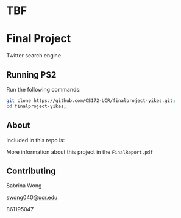 # TBF

# Final Project
Twitter search engine

## Running PS2
Run the following commands:

```bash
git clone https://github.com/CS172-UCR/finalproject-yikes.git;
cd finalproject-yikes;

```

## About
Included in this repo is: 



More information about this project in the `FinalReport.pdf`

## Contributing

Sabrina Wong 

swong040@ucr.edu

861195047

